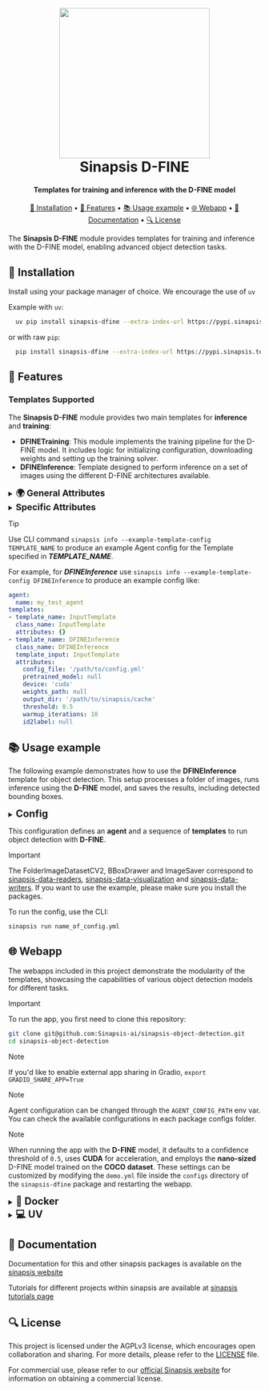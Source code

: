 <h1 align="center">
<br>
<a href="https://sinapsis.tech/">
  <img
    src="https://github.com/Sinapsis-AI/brand-resources/blob/main/sinapsis_logo/4x/logo.png?raw=true"
    alt="" width="300">
</a><br>
Sinapsis D-FINE
<br>
</h1>

<h4 align="center">Templates for training and inference with the D-FINE model</h4>

<p align="center">
<a href="#installation">🐍  Installation</a> •
<a href="#features"> 🚀 Features</a> •
<a href="#example"> 📚 Usage example</a> •
<a href="#webapp"> 🌐 Webapp</a> •
<a href="#documentation">📙 Documentation</a> •
<a href="#license"> 🔍 License </a>
</p>

The **Sinapsis D-FINE** module provides templates for training and inference with the D-FINE model, enabling advanced object detection tasks.

<h2 id="installation"> 🐍  Installation </h2>

Install using your package manager of choice. We encourage the use of <code>uv</code>

Example with <code>uv</code>:

```bash
  uv pip install sinapsis-dfine --extra-index-url https://pypi.sinapsis.tech
```
 or with raw <code>pip</code>:
```bash
  pip install sinapsis-dfine --extra-index-url https://pypi.sinapsis.tech
```



<h2 id="features">🚀 Features</h2>

<h3>Templates Supported</h3>

The **Sinapsis D-FINE** module provides two main templates for **inference** and **training**:

- **DFINETraining**: This module implements the training pipeline for the D-FINE model. It includes logic for initializing configuration, downloading weights and setting up the training solver.
- **DFINEInference**: Template designed to perform inference on a set of images using the different D-FINE architectures available.

<details>
<summary><strong><span style="font-size: 1.25em;">🌍 General Attributes</span></strong></summary>

Both templates share the following attributes:
- **`config_file` (str, required)**: Path to the model configuration file. Refer to the [original repo](https://github.com/Peterande/D-FINE) for detailed instructions on using, creating and customizing these configuration files.
- **`pretrained_model` (PretrainedModels, optional)**: Specifies the model to be loaded/built for inference/training.
  - **`size` (Literal["n", "s", "m", "l", "x"], optional)**: Specifies the model to be downloaded when using a pretrained model. It's ignored if custom `variant`. Default to `n` (nano) model size.
  - **`variant` (Literal["coco", "obj365", "custom"], optional)**: Specifies the variant to be downloaded when using a pretrained model. It can be set to `custom` to load local weights. Defaults to `coco` model variant.
- **`device` (Literal["cpu", "cuda"], required)**: Defines whether to run inference on **CPU** or **CUDA**.
- **`weights_path` (str | None, optional)**: Path to a custom weights file, if provided. Defaults to `None`.
- **`output_dir` (str, optional)**: Directory where downloaded weights will be stored. Defaults to **SINAPSIS_CACHE_DIR**.

</details>
<details>
<summary><strong><span style="font-size: 1.25em;">Specific Attributes</span></strong></summary>

There are some attributes specific to the templates used:
- `DFINEInference` has four additional attributes:
    - **`threshold` (float, required)**: Confidence score threshold for filtering detections.
    - **`warmup_iterations` (int, optional)**: Number of warm-up iterations to optimize model performance. Defaults to `10`.
    - **`id2label` (dict[int, str] | None, optional)**: Mapping of class indices to label strings. Required if using custom weights. Defaults to `None`.
    - **`batch_size` (int, optional)**: The number of images to process in a single batch. Defaults to `8`.
- `DFINETraining` has five additional attributes:
    - **`training_mode` (Literal["scratch", "tune"], required)**: `"scratch"` trains the model from scratch, while `"tune"` is meant to be used to fine-tune the model with provided or downloaded weights.
    - **`seed` (int | None, optional)**: Random seed for reproducibility. Defaults to `None`.
    - **`use_amp` (bool, optional)**: Enables Automatic Mixed Precision (AMP) for improved performance. Defaults to `False`.
    - **`print_rank` (int, optional)**: Rank of the process for logging in distributed training. Defaults to `0`.
    - **`print_method` (Literal["builtin", "rich"], optional)**: Defines the logging method while training. Defaults to `"builtin"`.

</details>

> [!TIP]
> Use CLI command ```sinapsis info --example-template-config TEMPLATE_NAME``` to produce an example Agent config for the Template specified in ***TEMPLATE_NAME***.

For example, for ***DFINEInference*** use ```sinapsis info --example-template-config DFINEInference``` to produce an example config like:

```yaml
agent:
  name: my_test_agent
templates:
- template_name: InputTemplate
  class_name: InputTemplate
  attributes: {}
- template_name: DFINEInference
  class_name: DFINEInference
  template_input: InputTemplate
  attributes:
    config_file: '/path/to/config.yml'
    pretrained_model: null
    device: 'cuda'
    weights_path: null
    output_dir: '/path/to/sinapsis/cache'
    threshold: 0.5
    warmup_iterations: 10
    id2label: null
```


<h2 id='example'>📚 Usage example</h2>

The following example demonstrates how to use the **DFINEInference** template for object detection. This setup processes a folder of images, runs inference using the **D-FINE** model, and saves the results, including detected bounding boxes.

<details>
<summary ><strong><span style="font-size: 1.4em;">Config</span></strong></summary>

```yaml
agent:
  name: dfine_inference
  description: "run inferences with D-FINE"

templates:
  - template_name: InputTemplate
    class_name: InputTemplate
    attributes: {}

  - template_name: FolderImageDatasetCV2
    class_name: FolderImageDatasetCV2
    template_input: InputTemplate
    attributes:
      data_dir: datasets/coco

  - template_name: DFINEInference
    class_name: DFINEInference
    template_input: FolderImageDatasetCV2
    attributes:
      threshold: 0.5
      config_file: artifacts/configs/dfine/dfine_hgnetv2_n_coco.yml
      device: cuda
      output_dir: ./artifacts/dfine_hgnetv2_n_coco
      pretrained_model:
        size: n
        variant: coco

  - template_name: BBoxDrawer
    class_name: BBoxDrawer
    template_input: DFINEInference
    attributes:
      overwrite: true
      randomized_color: false

  - template_name: ImageSaver
    class_name: ImageSaver
    template_input: BBoxDrawer
    attributes:
      root_dir: datasets
      save_dir: output
      extension: png
```
</details>

This configuration defines an **agent** and a sequence of **templates** to run object detection with **D-FINE**.

> [!IMPORTANT]
> The FolderImageDatasetCV2, BBoxDrawer and ImageSaver correspond to [sinapsis-data-readers](https://github.com/Sinapsis-AI/sinapsis-data-tools/tree/main/packages/sinapsis_data_readers), [sinapsis-data-visualization](https://github.com/Sinapsis-AI/sinapsis-data-tools/tree/main/packages/sinapsis_data_visualization) and [sinapsis-data-writers](https://github.com/Sinapsis-AI/sinapsis-data-tools/tree/main/packages/sinapsis_data_writers). If you want to use the example, please make sure you install the packages.
>

To run the config, use the CLI:
```bash
sinapsis run name_of_config.yml
```

<h2 id="webapp">🌐 Webapp</h2>

The webapps included in this project demonstrate the modularity of the templates, showcasing the capabilities of various object detection models for different tasks.

> [!IMPORTANT]
> To run the app, you first need to clone this repository:

```bash
git clone git@github.com:Sinapsis-ai/sinapsis-object-detection.git
cd sinapsis-object-detection
```

> [!NOTE]
> If you'd like to enable external app sharing in Gradio, `export GRADIO_SHARE_APP=True`

> [!NOTE]
> Agent configuration can be changed through the `AGENT_CONFIG_PATH` env var. You can check the available configurations in each package configs folder.

> [!NOTE]
> When running the app with the **D-FINE** model, it defaults to a confidence threshold of `0.5`, uses **CUDA** for acceleration, and employs the **nano-sized** D-FINE model trained on the **COCO dataset**. These settings can be customized by modifying the `demo.yml` file inside the `configs` directory of the `sinapsis-dfine` package and restarting the webapp.


<details>
<summary id="uv"><strong><span style="font-size: 1.4em;">🐳 Docker</span></strong></summary>

**IMPORTANT** This docker image depends on the sinapsis-nvidia:base image. Please refer to the official [sinapsis](https://github.com/Sinapsis-ai/sinapsis?tab=readme-ov-file#docker) instructions to Build with Docker.

1. **Build the sinapsis-object-detection image**:
```bash
docker compose -f docker/compose.yaml build
```
2. **Start the app container**:
```bash
docker compose -f docker/compose_apps.yaml up sinapsis-dfine-gradio -d
```

3. **Check the status**:
```bash
docker logs -f sinapsis-dfine-gradio
```

4. **The logs will display the URL to access the webapp, e.g.**:

```bash
Running on local URL:  http://127.0.0.1:7860
```

**NOTE**: The url can be different, check the output of logs.

5. **To stop the app**:
```bash
docker compose -f docker/compose_apps.yaml down
```

</details>


<details>
<summary id="uv"><strong><span style="font-size: 1.4em;">💻 UV</span></strong></summary>

To run the webapp using the <code>uv</code> package manager, follow these steps:

1. **Create the virtual environment and sync the dependencies**:
```bash
uv sync --frozen
```
2. **Install the sinapsis-object-detection package**:
```bash
uv pip install sinapsis-object-detection[all] --extra-index-url https://pypi.sinapsis.tech
```
3. **Run the webapp**:
```bash
uv run webapps/detection_demo.py
```

4. **The terminal will display the URL to access the webapp, e.g.**:

```bash
Running on local URL:  http://127.0.0.1:7860
```
**NOTE**: The url can be different, check the output of the terminal.

</details>



<h2 id="documentation">📙 Documentation</h2>

Documentation for this and other sinapsis packages is available on the [sinapsis website](https://docs.sinapsis.tech/docs)

Tutorials for different projects within sinapsis are available at [sinapsis tutorials page](https://docs.sinapsis.tech/tutorials)


<h2 id="license">🔍 License</h2>

This project is licensed under the AGPLv3 license, which encourages open collaboration and sharing. For more details, please refer to the [LICENSE](LICENSE) file.

For commercial use, please refer to our [official Sinapsis website](https://sinapsis.tech) for information on obtaining a commercial license.
